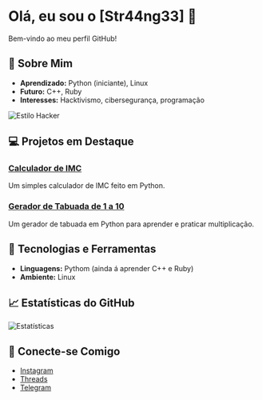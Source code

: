 # Olá, eu sou o [Str44ng33] 👋

Bem-vindo ao meu perfil GitHub!

## 🚀 Sobre Mim
- **Aprendizado:** Python (iniciante), Linux
- **Futuro:** C++, Ruby
- **Interesses:** Hacktivismo, cibersegurança, programação

![Estilo Hacker](https://media2.giphy.com/media/v1.Y2lkPTc5MGI3NjExd2g3cTIyZGw0bmhpZnJ3ajZvY2twenQ1Mjl2bWFuMGE5bjFseDI0ZCZlcD12MV9pbnRlcm5hbF9naWZfYnlfaWQmY3Q9Zw/3o6fJ5z2bgCLBshZUA/giphy.webp)

## 💻 Projetos em Destaque
### [Calculador de IMC](https://github.com/Str44ng33/Meu_calculador-de-imc)
Um simples calculador de IMC feito em Python.

### [Gerador de Tabuada de 1 a 10](https://github.com/Str44ng33/Gerador-de-tabuada-de-1-at-10)
Um gerador de tabuada em Python para aprender e praticar multiplicação.

## 🌱 Tecnologias e Ferramentas
- **Linguagens:** Pythom (ainda á aprender C++ e Ruby)
- **Ambiente:** Linux

## 📈 Estatísticas do GitHub
![Estatísticas](https://github-readme-stats.vercel.app/api?username=Str44ng33&show_icons=true&hide_title=true&hide=prs&count_private=true&theme=dark)

## 💬 Conecte-se Comigo
- [Instagram](https://www.instagram.com/sstr4ng.3_/)
- [Threads](https://www.threads.net/@sstr4ng.3_)
- [Telegram](t.me/@SStrng3)

 

